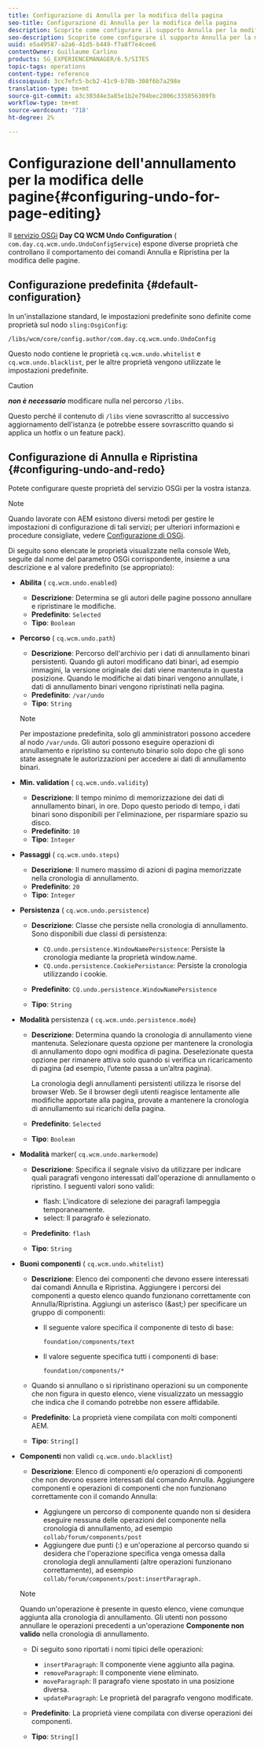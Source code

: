 ```yaml
---
title: Configurazione di Annulla per la modifica della pagina
seo-title: Configurazione di Annulla per la modifica della pagina
description: Scoprite come configurare il supporto Annulla per la modifica delle pagine in AEM.
seo-description: Scoprite come configurare il supporto Annulla per la modifica delle pagine in AEM.
uuid: e5a49587-a2a6-41d5-b449-f7a8f7e4cee6
contentOwner: Guillaume Carlino
products: SG_EXPERIENCEMANAGER/6.5/SITES
topic-tags: operations
content-type: reference
discoiquuid: 3cc7efc5-bcb2-41c9-b78b-308f6b7a298e
translation-type: tm+mt
source-git-commit: a3c303d4e3a85e1b2e794bec2006c335056309fb
workflow-type: tm+mt
source-wordcount: '718'
ht-degree: 2%

---
```



# Configurazione dell&#39;annullamento per la modifica delle pagine{#configuring-undo-for-page-editing}

Il [servizio OSGi](/help/sites-deploying/configuring-osgi.md) **Day CQ WCM Undo Configuration** ( `com.day.cq.wcm.undo.UndoConfigService`) espone diverse proprietà che controllano il comportamento dei comandi Annulla e Ripristina per la modifica delle pagine.

## Configurazione predefinita {#default-configuration}

In un&#39;installazione standard, le impostazioni predefinite sono definite come proprietà sul nodo `sling:OsgiConfig`:

`/libs/wcm/core/config.author/com.day.cq.wcm.undo.UndoConfig`

Questo nodo contiene le proprietà `cq.wcm.undo.whitelist` e `cq.wcm.undo.blacklist`, per le altre proprietà vengono utilizzate le impostazioni predefinite.

>[!CAUTION]
>
>***non è necessario*** modificare nulla nel percorso `/libs`.
>
>Questo perché il contenuto di `/libs` viene sovrascritto al successivo aggiornamento dell&#39;istanza (e potrebbe essere sovrascritto quando si applica un hotfix o un feature pack).

## Configurazione di Annulla e Ripristina {#configuring-undo-and-redo}

Potete configurare queste proprietà del servizio OSGi per la vostra istanza.

>[!NOTE]
>
>Quando lavorate con AEM esistono diversi metodi per gestire le impostazioni di configurazione di tali servizi; per ulteriori informazioni e procedure consigliate, vedere [Configurazione di OSGi](/help/sites-deploying/configuring-osgi.md).

Di seguito sono elencate le proprietà visualizzate nella console Web, seguite dal nome del parametro OSGi corrispondente, insieme a una descrizione e al valore predefinito (se appropriato):

* **Abilita**
( 
`cq.wcm.undo.enabled`)

   * **Descrizione**: Determina se gli autori delle pagine possono annullare e ripristinare le modifiche.
   * **Predefinito**:  `Selected`
   * **Tipo**: `Boolean`

* **Percorso**
( 
`cq.wcm.undo.path`)

   * **Descrizione**: Percorso dell&#39;archivio per i dati di annullamento binari persistenti. Quando gli autori modificano dati binari, ad esempio immagini, la versione originale dei dati viene mantenuta in questa posizione. Quando le modifiche ai dati binari vengono annullate, i dati di annullamento binari vengono ripristinati nella pagina.
   * **Predefinito**:  `/var/undo`
   * **Tipo**: `String`

   >[!NOTE]
   >
   >Per impostazione predefinita, solo gli amministratori possono accedere al nodo `/var/undo`. Gli autori possono eseguire operazioni di annullamento e ripristino su contenuto binario solo dopo che gli sono state assegnate le autorizzazioni per accedere ai dati di annullamento binari.

* **Min. validation**
( 
`cq.wcm.undo.validity`)

   * **Descrizione**: Il tempo minimo di memorizzazione dei dati di annullamento binari, in ore. Dopo questo periodo di tempo, i dati binari sono disponibili per l&#39;eliminazione, per risparmiare spazio su disco.
   * **Predefinito**:  `10`
   * **Tipo**: `Integer`

* **Passaggi**
( 
`cq.wcm.undo.steps`)

   * **Descrizione**: Il numero massimo di azioni di pagina memorizzate nella cronologia di annullamento.
   * **Predefinito**:  `20`
   * **Tipo**: `Integer`

* **Persistenza**
( 
`cq.wcm.undo.persistence`)

   * **Descrizione**: Classe che persiste nella cronologia di annullamento. Sono disponibili due classi di persistenza:

      * `CQ.undo.persistence.WindowNamePersistence`: Persiste la cronologia mediante la proprietà window.name.
      * `CQ.undo.persistence.CookiePersistance`: Persiste la cronologia utilizzando i cookie.
   * **Predefinito**:  `CQ.undo.persistence.WindowNamePersistence`
   * **Tipo**: `String`


* **Modalità**
 persistenza ( 
`cq.wcm.undo.persistence.mode`)

   * **Descrizione**: Determina quando la cronologia di annullamento viene mantenuta. Selezionare questa opzione per mantenere la cronologia di annullamento dopo ogni modifica di pagina. Deselezionate questa opzione per rimanere attiva solo quando si verifica un ricaricamento di pagina (ad esempio, l’utente passa a un’altra pagina).

      La cronologia degli annullamenti persistenti utilizza le risorse del browser Web. Se il browser degli utenti reagisce lentamente alle modifiche apportate alla pagina, provate a mantenere la cronologia di annullamento sui ricarichi della pagina.

   * **Predefinito**:  `Selected`
   * **Tipo**: `Boolean`

* **Modalità**
 marker( 
`cq.wcm.undo.markermode`)

   * **Descrizione**: Specifica il segnale visivo da utilizzare per indicare quali paragrafi vengono interessati dall&#39;operazione di annullamento o ripristino. I seguenti valori sono validi:

      * flash: L&#39;indicatore di selezione dei paragrafi lampeggia temporaneamente.
      * select: Il paragrafo è selezionato.
   * **Predefinito**:  `flash`
   * **Tipo**: `String`


* **Buoni componenti**
( 
`cq.wcm.undo.whitelist`)

   * **Descrizione**: Elenco dei componenti che devono essere interessati dai comandi Annulla e Ripristina. Aggiungere i percorsi dei componenti a questo elenco quando funzionano correttamente con Annulla/Ripristina. Aggiungi un asterisco (&amp;ast;) per specificare un gruppo di componenti:

      * Il seguente valore specifica il componente di testo di base:

         `foundation/components/text`

      * Il valore seguente specifica tutti i componenti di base:

         `foundation/components/*`
   * Quando si annullano o si ripristinano operazioni su un componente che non figura in questo elenco, viene visualizzato un messaggio che indica che il comando potrebbe non essere affidabile.

   * **Predefinito**: La proprietà viene compilata con molti componenti AEM.
   * **Tipo**: `String[]`


* **Componenti**
 non validi 
`cq.wcm.undo.blacklist`)

   * **Descrizione**: Elenco di componenti e/o operazioni di componenti che non devono essere interessati dal comando Annulla. Aggiungere componenti e operazioni di componenti che non funzionano correttamente con il comando Annulla:

      * Aggiungere un percorso di componente quando non si desidera eseguire nessuna delle operazioni del componente nella cronologia di annullamento, ad esempio `collab/forum/components/post`
      * Aggiungere due punti (:) e un&#39;operazione al percorso quando si desidera che l&#39;operazione specifica venga omessa dalla cronologia degli annullamenti (altre operazioni funzionano correttamente), ad esempio `collab/forum/components/post:insertParagraph.`

   >[!NOTE]
   >
   >Quando un&#39;operazione è presente in questo elenco, viene comunque aggiunta alla cronologia di annullamento. Gli utenti non possono annullare le operazioni precedenti a un&#39;operazione **Componente non valido** nella cronologia di annullamento.

   * Di seguito sono riportati i nomi tipici delle operazioni:

      * `insertParagraph`: Il componente viene aggiunto alla pagina.
      * `removeParagraph`: Il componente viene eliminato.
      * `moveParagraph`: Il paragrafo viene spostato in una posizione diversa.
      * `updateParagraph`: Le proprietà del paragrafo vengono modificate.
   * **Predefinito**: La proprietà viene compilata con diverse operazioni dei componenti.
   * **Tipo**: `String[]`




